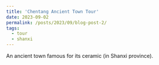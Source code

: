 ```yaml
---
title: 'Chentang Ancient Town Tour'
date: 2023-09-02
permalink: /posts/2023/09/blog-post-2/
tags:
  - tour
  - shanxi
---
```


An ancient town famous for its ceramic (in Shanxi province). 



